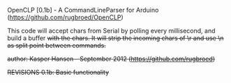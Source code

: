 OpenCLP [0.1b] - A CommandLineParser for Arduino (https://github.com/rugbroed/OpenCLP)

This code will accept chars from Serial by polling every <pollingInterval> millisecond, and build a buffer <s> with the chars. It will strip the incoming chars of \r and use \n as split point between commands.

author: Kasper Hansen - September 2012 (https://github.com/rugbroed)

REVISIONS
  0.1b: Basic functionality